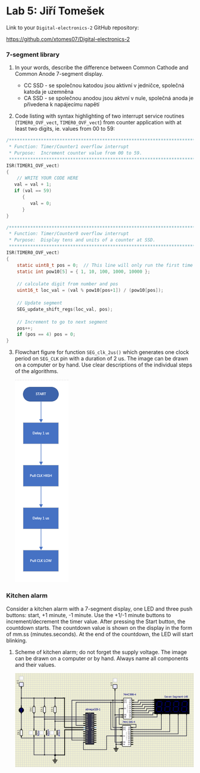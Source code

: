# Lab 5: Jiří Tomešek

Link to your `Digital-electronics-2` GitHub repository:

  https://github.com/xtomes07/Digital-electronics-2


### 7-segment library

1. In your words, describe the difference between Common Cathode and Common Anode 7-segment display.
   * CC SSD - se společnou katodou jsou aktivní v jedničce, společná katoda je uzemněna
   * CA SSD - se společnou anodou jsou aktvní v nule, společná anoda je přivedena k napájecímu napětí

2. Code listing with syntax highlighting of two interrupt service routines (`TIMER0_OVF_vect`, `TIMER0_OVF_vect`) from counter application with at least two digits, ie. values from 00 to 59:

```c
/**********************************************************************
 * Function: Timer/Counter1 overflow interrupt
 * Purpose:  Increment counter value from 00 to 59.
 **********************************************************************/
ISR(TIMER1_OVF_vect)
{
    // WRITE YOUR CODE HERE
   val = val + 1;
   if (val == 59) 
      {
         val = 0;
      } 
}
```

```c
/**********************************************************************
 * Function: Timer/Counter0 overflow interrupt
 * Purpose:  Display tens and units of a counter at SSD.
 **********************************************************************/
ISR(TIMER0_OVF_vect)
{
    static uint8_t pos = 0;  // This line will only run the first time
    static int pow10[5] = { 1, 10, 100, 1000, 10000 };
    
    // calculate digit from number and pos
    uint16_t loc_val = (val % pow10[pos+1]) / (pow10[pos]);
    
    // Update segment
    SEG_update_shift_regs(loc_val, pos);
    
    // Increment to go to next segment
    pos++;
    if (pos == 4) pos = 0;
}
```

3. Flowchart figure for function `SEG_clk_2us()` which generates one clock period on `SEG_CLK` pin with a duration of 2&nbsp;us. The image can be drawn on a computer or by hand. Use clear descriptions of the individual steps of the algorithms.

   ![vyvojDiag](vyvojDiag.PNG)


### Kitchen alarm

Consider a kitchen alarm with a 7-segment display, one LED and three push buttons: start, +1 minute, -1 minute. Use the +1/-1 minute buttons to increment/decrement the timer value. After pressing the Start button, the countdown starts. The countdown value is shown on the display in the form of mm.ss (minutes.seconds). At the end of the countdown, the LED will start blinking.

1. Scheme of kitchen alarm; do not forget the supply voltage. The image can be drawn on a computer or by hand. Always name all components and their values.

   ![schema](schema.png)
